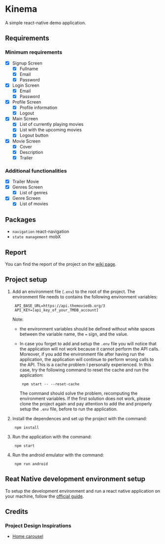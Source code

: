 # Kinema
A simple react-native demo application.

## Requirements

### Minimum requirements
- [x] Signup Screen
  - [x] Fullname
  - [x] Email
  - [x] Password
- [x] Login Screen
  - [x] Email
  - [x] Password
- [x] Profile Screen
  - [x] Profile information
  - [x] Logout
- [x] Main Screen
  - [x] List of currently playing movies
  - [x] List with the upcoming movies
  - [x] Logout button
- [x] Movie Screen
  - [x] Cover
  - [x] Description
  - [x] Trailer

### Additional functionalities
- [x] Trailer Movie
- [x] Genres Screen
  - [x] List of genres
- [x] Genre Screen
  - [x] List of movies

## Packages
- `navigation` react-navigation
- `state management` mobX

## Report
You can find the report of the project on the [wiki page](https://github.com/darthdaver/kinastic-kinema/wiki).

## Project setup

1. Add an environment file (`.env`) to the root of the project. The environment file needs to contains the following environment variables:

        API_BASE_URL=https://api.themoviedb.org/3
        API_KEY=[api_key_of_your_TMDB_account]

    Note: 
   - the environment variables should be defined without white spaces between the variable name, the `=` sign, and the value.
   - In case you forget to add and setup the `.env` file you will notice that the application will not work because it cannot perform the API calls. Moreover, if you add the environment file after having run the application, the application will continue to perform wrong calls to the API. This is a cache problem I personally experienced. In this case, try the following command to reset the cache and run the application:

          npm start -- --reset-cache

      The command should solve the problem, recomputing the environment variables. If the first solution does not work, please clone the project again and pay attention to add the and properly setup the `.env` file, before to run the application.

1. Install the dependences and set up the project with the command:
  
        npm install

2. Run the application with the command:

        npm start

3. Run the android emulator with the command:

        npm run android

## Reat Native development environment setup

To setup the development environment and run a react native application on your machine, follow the [official guide](https://reactnative.dev/docs/environment-setup).

## Credits

### Project Design Inspirations
- [Home carousel](https://www.youtube.com/watch?v=yV-2HRzNX9o&t=1s)